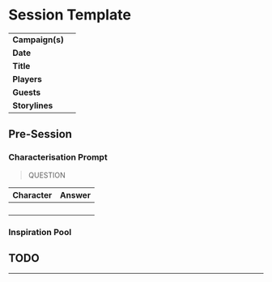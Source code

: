 # Session Template

|||
| --- | --- |
| **Campaign(s)** | | session.3
| **Date** | |
| **Title** | |
| **Players** | |
| **Guests** | |
| **Storylines** | |

## Pre-Session

### Characterisation Prompt

> QUESTION

| Character | Answer |
| --- | --- |
| | | characterisation.1
| | |
| | |
| | |

### Inspiration Pool

## TODO

---
